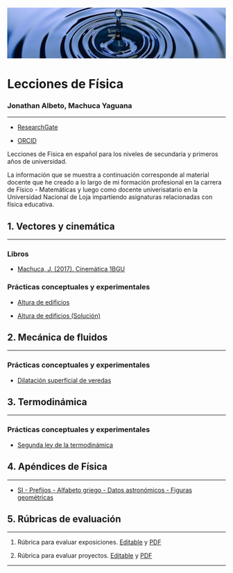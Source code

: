 ![Banner](src/water_banner-m.jpg)

# Lecciones de Física

### Jonathan Albeto, Machuca Yaguana

-----

- [ResearchGate](https://www.researchgate.net/profile/Jonathan-Alberto-Machuca-Yaguana)

- [ORCID](https://orcid.org/0000-0002-3632-9348)

Lecciones de Física en español para los niveles de secundaria y primeros años de universidad.

La información que se muestra a continuación corresponde al material docente que he creado a lo largo de mi formación profesional en la carrera de Físico - Matemáticas y luego como docente univerisatario en la Universidad Nacional de Loja impartiendo asignaturas relacionadas con física educativa.



## 1. Vectores y cinemática

-----

### Libros

- [Machuca, J. (2017). Cinemática 1BGU](https://github.com/jamydx/lecciones-de-fisica/blob/main/cinematica/Machuca_2018_Cinematica_1bgu.pdf)

### Prácticas conceptuales y experimentales

- [Altura de edificios](https://github.com/jamydx/lecciones-de-fisica/blob/main/cinematica/ape_altura_edificios.pdf)

- [Altura de edificios (Solución)](https://github.com/jamydx/lecciones-de-fisica/blob/main/cinematica/ape_altura_edificios_solve.pdf)


## 2. Mecánica de fluidos

-----

### Prácticas conceptuales y experimentales

- [Dilatación superficial de veredas](https://github.com/jamydx/lecciones-de-fisica/blob/main/mecanica_fluidos/ape_dilatacion_superficial.pdf)



## 3. Termodinámica

-----

### Prácticas conceptuales y experimentales

- [Segunda ley de la termodinámica](https://github.com/jamydx/lecciones-de-fisica/blob/main/termodinamica/ape_2a_ley_termodinamica.pdf)


## 4. Apéndices de Física

-----

- [SI - Prefijos - Alfabeto griego - Datos astronómicos - Figuras geométricas](https://github.com/jamydx/lecciones-de-fisica/blob/main/apendices/main.pdf)


## 5. Rúbricas de evaluación

-----

1. Rúbrica para evaluar exposiciones. [Editable](https://github.com/jamydx/lecciones-de-fisica/blob/main/recursos_evaluacion/rubrica_exposicion.md) y [PDF](https://github.com/jamydx/lecciones-de-fisica/blob/main/recursos_evaluacion/rubrica_exposicion.pdf)

2. Rúbrica para evaluar proyectos. [Editable](https://github.com/jamydx/lecciones-de-fisica/blob/main/recursos_evaluacion/rubrica_proyectos.md) y [PDF](https://github.com/jamydx/lecciones-de-fisica/blob/main/recursos_evaluacion/rubrica_proyectos.pdf) 

---
